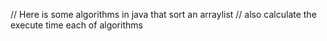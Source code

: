 // Here is some algorithms in java that sort an arraylist
// also calculate the execute time each of algorithms 
